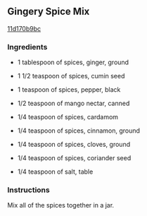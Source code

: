 ## Gingery Spice Mix

[11d170b9bc](http://www.foodandwine.com/recipes/gingery-spice-mix)

### Ingredients

 - 1 tablespoon of spices, ginger, ground

 - 1 1/2 teaspoon of spices, cumin seed

 - 1 teaspoon of spices, pepper, black

 - 1/2 teaspoon of mango nectar, canned

 - 1/4 teaspoon of spices, cardamom

 - 1/4 teaspoon of spices, cinnamon, ground

 - 1/4 teaspoon of spices, cloves, ground

 - 1/4 teaspoon of spices, coriander seed

 - 1/4 teaspoon of salt, table

### Instructions

Mix all of the spices together in a jar.